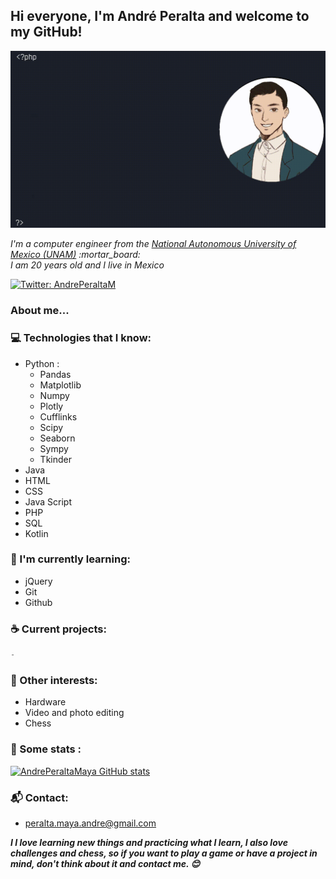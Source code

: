 <h2> Hi everyone, I'm André Peralta and welcome to my GitHub!</h2>

<img src="https://raw.githubusercontent.com/AndrePeraltaMaya/AndrePeraltaMaya/main/imageGif.gif" alt="Welcome!" />

<p><em>I'm a computer engineer from the <a href="https://www.unam.mx/"> National Autonomous University of Mexico (UNAM)</a>  :mortar_board:
<br> I am 20 years old and I live in Mexico </p></em>

[![Twitter: AndrePeraltaM](https://img.shields.io/twitter/follow/AndrePeraltaM?style=social)](https://twitter.com/AndrePeraltaM)

### About me...  


### :computer: Technologies that I know:


<ul>
    <li>Python :
        <ul>
            <li>Pandas</li>
            <li>Matplotlib</li> 
            <li>Numpy</li>     
            <li>Plotly</li>    
            <li>Cufflinks</li>    
            <li>Scipy</li>    
            <li>Seaborn</li>    
            <li>Sympy</li>
            <li>Tkinder</li>
        </ul>
    </li>
    <li>Java</li>
    <li>HTML</li>
    <li>CSS</li>
    <li>Java Script</li>
    <li>PHP</li>
    <li>SQL</li>
    <li>Kotlin</li>
    
</ul>           
            



### :closed_book: I'm currently learning:
<ul>
    <li>jQuery</li>
    <li>Git</li>
    <li>Github</li>

</ul> 

### :coffee: Current projects:
```javascript
-
```

### :tada: Other interests:

<ul>
    <li>Hardware</li>
    <li>Video and photo editing</li>
    <li>Chess</li>
</ul>


### :floppy_disk: Some stats :
[![AndrePeraltaMaya GitHub stats](https://github-readme-stats.vercel.app/api?username=AndrePeraltaMaya)](https://github.com/AndrePeraltaMaya/github-readme-stats)

### 📬 Contact:

- peralta.maya.andre@gmail.com

<em><b>I I love learning new things and practicing what I learn, I also love challenges and chess, so if you want to play a game or have a project in mind, don't think about it and contact me. :blush: </b></em>


